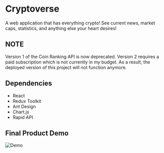 # Cryptoverse 

A web application that has everything crypto! See current news, market caps, statistics, and anything else your heart desires!

## NOTE

Version 1 of the Coin Ranking API is now deprecated. Version 2 requires a paid subscription which is not currently in my budget. As a result, the deployed version of this project will not function anymore.

## Dependencies

 - React
 - Redux Toolkit
 - Ant Design
 - Chart.js
 - Rapid API
## Final Product Demo

![Demo](https://github.com/jon-choi/Cryptoverse/blob/master/docs/Crypto-demo.gif?raw=true)


